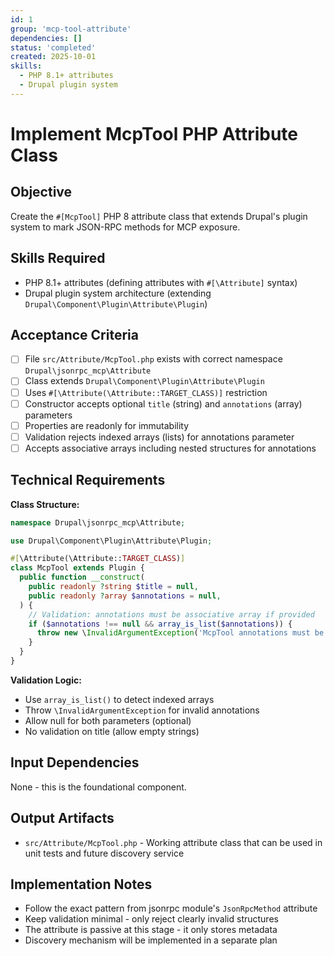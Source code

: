 ```yaml
---
id: 1
group: 'mcp-tool-attribute'
dependencies: []
status: 'completed'
created: 2025-10-01
skills:
  - PHP 8.1+ attributes
  - Drupal plugin system
---
```


# Implement McpTool PHP Attribute Class

## Objective

Create the `#[McpTool]` PHP 8 attribute class that extends Drupal's plugin system to mark JSON-RPC methods for MCP exposure.

## Skills Required

- PHP 8.1+ attributes (defining attributes with `#[\Attribute]` syntax)
- Drupal plugin system architecture (extending `Drupal\Component\Plugin\Attribute\Plugin`)

## Acceptance Criteria

- [ ] File `src/Attribute/McpTool.php` exists with correct namespace `Drupal\jsonrpc_mcp\Attribute`
- [ ] Class extends `Drupal\Component\Plugin\Attribute\Plugin`
- [ ] Uses `#[\Attribute(\Attribute::TARGET_CLASS)]` restriction
- [ ] Constructor accepts optional `title` (string) and `annotations` (array) parameters
- [ ] Properties are readonly for immutability
- [ ] Validation rejects indexed arrays (lists) for annotations parameter
- [ ] Accepts associative arrays including nested structures for annotations

## Technical Requirements

**Class Structure:**

```php
namespace Drupal\jsonrpc_mcp\Attribute;

use Drupal\Component\Plugin\Attribute\Plugin;

#[\Attribute(\Attribute::TARGET_CLASS)]
class McpTool extends Plugin {
  public function __construct(
    public readonly ?string $title = null,
    public readonly ?array $annotations = null,
  ) {
    // Validation: annotations must be associative array if provided
    if ($annotations !== null && array_is_list($annotations)) {
      throw new \InvalidArgumentException('McpTool annotations must be an associative array');
    }
  }
}
```

**Validation Logic:**

- Use `array_is_list()` to detect indexed arrays
- Throw `\InvalidArgumentException` for invalid annotations
- Allow null for both parameters (optional)
- No validation on title (allow empty strings)

## Input Dependencies

None - this is the foundational component.

## Output Artifacts

- `src/Attribute/McpTool.php` - Working attribute class that can be used in unit tests and future discovery service

## Implementation Notes

- Follow the exact pattern from jsonrpc module's `JsonRpcMethod` attribute
- Keep validation minimal - only reject clearly invalid structures
- The attribute is passive at this stage - it only stores metadata
- Discovery mechanism will be implemented in a separate plan
